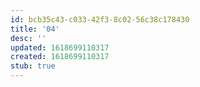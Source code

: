 ```yaml
---
id: bcb35c43-c033-42f3-8c02-56c38c178430
title: '04'
desc: ''
updated: 1618699110317
created: 1618699110317
stub: true
---
```


